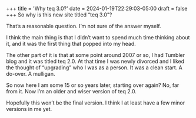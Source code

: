 +++
title = 'Why teq 3.0?'
date = 2024-01-19T22:29:03-05:00
draft = false
+++
So why is this new site titled “teq 3.0”?

That’s a reasonable question. I’m not sure of the answer myself. 

I think the main thing is that I didn’t want to spend much time thinking about it, and it was the first thing that popped into my head.

The other part of it is that at some point around 2007 or so, I had Tumbler blog and it was titled teq 2.0. At that time I was newly divorced and I liked the thought of “upgrading” who I was as a person. It was a clean start. A do-over. A mulligan.

So now here I am some 15 or so years later, starting over again? No, far from it. Now I’m an older and wiser version of teq 2.0.

Hopefully this won’t be the final version. I think I at least have a few minor versions in me yet.